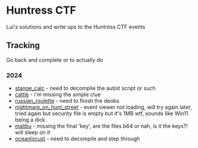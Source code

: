 # Huntress CTF
Lui's solutions and write ups to the Huntress CTF events

## Tracking
Go back and complete or to actually do
### 2024
* [stange_calc](2024/strange_calc/) - need to decomplie the autoit script or such
* [cattle](2024/cattle/) - i'm missing the simple clue
* [russian_roulette](2024/russian_roulette/) - need to finish the deobs
* [nightmare_on_hunt_street](2024/nightmare_on_hunt_street/) - event viewer not loading, will try again later, tried again but security file is empty but it's 1MB wtf, sounds like Win11 being a dick
* [malibu](2024/malibu/) - missing the final 'key', are the files b64 or nah, is it the keys?! will sleep on it
* [oceanlocust](2024/oceanlocust/) - need to decompile and step through
